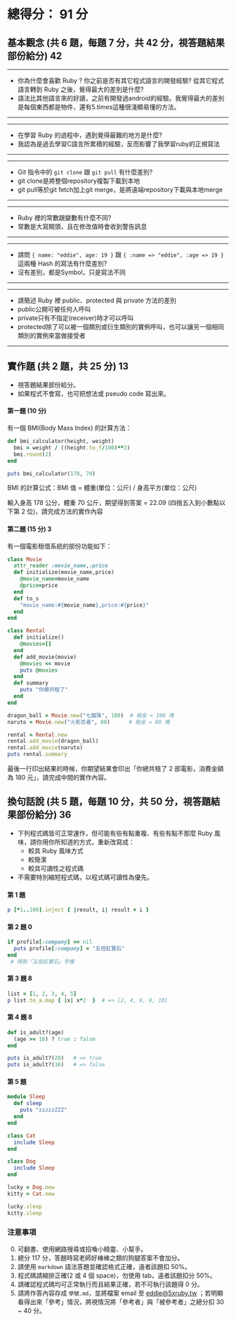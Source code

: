 # 總得分： 91 分

## 基本觀念 (共 6 題，每題 7 分，共 42 分，視答題結果部份給分) 42

---
* 你為什麼會喜歡 Ruby ? 你之前是否有其它程式語言的開發經驗? 從其它程式語言轉到 Ruby 之後，覺得最大的差別是什麼?
* 語法比其他語言來的好讀，之前有開發過android的經驗。我覺得最大的差別是每個東西都是物件，還有5.times這種很淺顯易懂的方法。
---
---
* 在學習 Ruby 的過程中，遇到覺得最難的地方是什麼?
* 我認為是過去學習C語言所累積的經驗，反而影響了我學習ruby的正規寫法
---
---
* Git 指令中的 `git clone` 跟 `git pull` 有什麼差別?
* git clone是將整個repository複製下載到本地
* git pull等於git fetch加上git merge，是將遠端repository下載與本地merge
---
---
* Ruby 裡的常數跟變數有什麼不同?
* 常數是大寫開頭，且在修改值時會收到警告訊息
---
---
* 請問 `{ name: "eddie", age: 19 }` 跟 `{ :name => "eddie", :age => 19 }` 這兩種 Hash 的寫法有什麼差別?
* 沒有差別，都是Symbol，只是寫法不同
---
---
* 請簡述 Ruby 裡 public、protected 與 private 方法的差別
* public公開可被任何人呼叫
* private只有不指定(receiver)時才可以呼叫
* protected除了可以被一個類別或衍生類別的實例呼叫，也可以讓另一個相同類別的實例來當做接受者
---

## 實作題 (共 2 題，共 25 分) 13

* 視答題結果部份給分。
* 如果程式不會寫，也可把想法或 pseudo code 寫出來。

#### 第一題 (10 分)

有一個 BMI(Body Mass Index) 的計算方法：

```ruby
def bmi_calculator(height, weight)
  bmi = weight / ((height.to_f/100)**2)
  bmi.round(2)
end

puts bmi_calculator(178, 70)
```

BMI 的計算公式：BMI 值 = 體重(單位：公斤) / 身高平方(單位：公尺)

輸入身高 178 公分，體重 70 公斤，期望得到答案 = 22.09 (四捨五入到小數點以下第 2 位)，請完成方法的實作內容

#### 第二題 (15 分) 3

有一個電影租借系統的部份功能如下：

```ruby
class Movie
  attr_reader :movie_name,:price
  def initialize(movie_name,price)
    @movie_name=movie_name
    @price=price
  end
  def to_s
  	"movie_name:#{movie_name},price:#{price}"
  end
end

class Rental
  def initialize()
  	@movies=[]
  end
  def add_movie(movie)
  	@movies << movie
  	puts @movies
  end
  def summary
  	puts "你總共租了"
  end
end

dragon_ball = Movie.new("七龍珠", 100)  # 租金 = 100 塊
naruto = Movie.new("火影忍者", 80)      # 租金 = 80 塊

rental = Rental.new
rental.add_movie(dragon_ball)
rental.add_movie(naruto)
puts rental.summary
```

最後一行印出結果的時候，你期望結果會印出「你總共租了 2 部電影，消費金額為 180 元」，請完成中間的實作內容。

## 換句話說 (共 5 題，每題 10 分，共 50 分，視答題結果部份給分) 36

* 下列程式碼皆可正常運作，但可能有些有點重複、有些有點不那麼 Ruby 風味，請你用你所知道的方式，重新改寫成：
  * 較具 Ruby 風味方式
  * 較簡潔
  * 較具可讀性之程式碼
* 不需要特別縮短程式碼，以程式碼可讀性為優先。

#### 第 1 題

```ruby
p [*1..100].inject { |result, i| result + i }
```

#### 第 2 題 0

```ruby
if profile[:company] == nil
  puts profile[:company] = "五倍紅寶石"
end
 # 得到「五倍紅寶石」字樣
```

#### 第 3 題 8

```ruby
list = [1, 2, 3, 4, 5]
p list.to_a.map { |x| x*2  }  # => [2, 4, 6, 8, 10]
```

#### 第 4 題 8

```ruby
def is_adult?(age)
  (age >= 18) ? true : false
end

puts is_adult?(20)   # => true
puts is_adult?(16)   # => false
```

#### 第 5 題

```ruby
module Sleep
  def sleep
    puts "zzzzzZZZ"
  end
end

class Cat
  include Sleep
end

class Dog
  include Sleep
end

lucky = Dog.new
kitty = Cat.new

lucky.sleep
kitty.sleep
```

### 注意事項

0. 可翻書、使用網路搜尋或招喚小精靈、小幫手。
1. 總分 117 分，答題時寫老師好棒棒之類的狗腿答案不會加分。
2. 請使用 `markdown` 語法答題並確認格式正確，違者該題扣 50%。
3. 程式碼請縮排正確(2 或 4 個 space)，勿使用 tab，違者該題扣分 50%。
4. 請確認程式碼均可正常執行而且結果正確，若不可執行該題得 0 分。
5. 請將作答內容存成 `學號.md`，並將檔案 email 至 eddie@5xruby.tw ；若明顯看得出來「參考」情況，將視情況將「參考者」與「被參考者」之總分扣 30 ~ 40 分。
